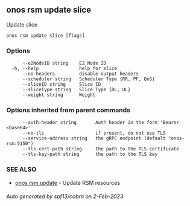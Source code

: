 <!--
SPDX-FileCopyrightText: 2019-present Open Networking Foundation <info@opennetworking.org>

SPDX-License-Identifier: Apache-2.0
-->

## onos rsm update slice

Update slice

```
onos rsm update slice [flags]
```

### Options

```
      --e2NodeID string    E2 Node ID
  -h, --help               help for slice
      --no-headers         disable output headers
      --scheduler string   Scheduler Type {RR, PF, QoS}
      --sliceID string     Slice ID
      --sliceType string   Slice Type {DL, UL}
      --weight string      Weight
```

### Options inherited from parent commands

```
      --auth-header string       Auth header in the form 'Bearer <base64>'
      --no-tls                   if present, do not use TLS
      --service-address string   the gRPC endpoint (default "onos-rsm:5150")
      --tls-cert-path string     the path to the TLS certificate
      --tls-key-path string      the path to the TLS key
```

### SEE ALSO

* [onos rsm update](onos_rsm_update.md)	 - Update RSM resources

###### Auto generated by spf13/cobra on 2-Feb-2023
